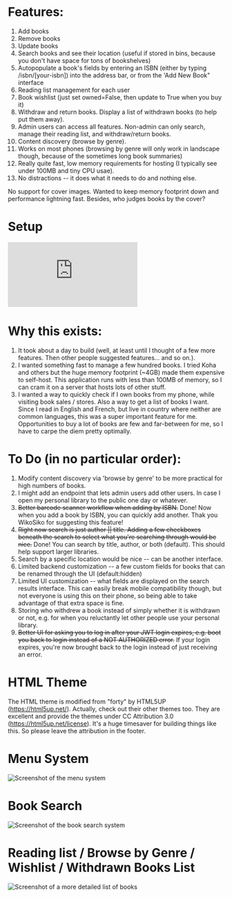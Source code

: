# Features:

1. Add books
2. Remove books
3. Update books
4. Search books and see their location (useful if stored in bins, because you don't have space for tons of bookshelves)
5. Autopopulate a book's fields by entering an ISBN (either by typing /isbn/[your-isbn]) into the address bar, or from the 'Add New Book" interface
6. Reading list management for each user
7. Book wishlist (just set owned=False, then update to True when you buy it)
8. Withdraw and return books. Display a list of withdrawn books (to help put them away).
9. Admin users can access all features. Non-admin can only search, manage their reading list, and withdraw/return books.
10. Content discovery (browse by genre).
11. Works on most phones (browsing by genre will only work in landscape though, because of the sometimes long book summaries)
12. Really quite fast, low memory requirements for hosting (I typically see under 100MB and tiny CPU usae).
13. No distractions -- it does what it needs to do and nothing else.

No support for cover images. Wanted to keep memory footprint down and performance lightning fast. Besides, who judges books by the cover?

# Setup

![Setup has moved to it's own file to keep things organized](https://github.com/seanboyce/ubiblio/blob/main/SETUP.md)

# Why this exists:

1. It took about a day to build (well, at least until I thought of a few more features. Then other people suggested features... and so on.).
2. I wanted something fast to manage a few hundred books. I tried Koha and others but the huge memory footprint (~4GB) made them expensive to self-host. This application runs with less than 100MB of memory, so I can cram it on a server that hosts lots of other stuff.
3. I wanted a way to quickly check if I own books from my phone, while visiting book sales / stores. Also a way to get a list of books I want. Since I read in English and French, but live in country where neither are common languages, this was a super important feature for me. Opportunities to buy a lot of books are few and far-between for me, so I have to carpe the diem pretty optimally.


# To Do (in no particular order):

1. Modify content discovery via 'browse by genre' to be more practical for high numbers of books.
2. I might add an endpoint that lets admin users add other users. In case I open my personal library to the public one day or whatever.
3. ~~Better barcode scanner workflow when adding by ISBN.~~ Done! Now when you add a book by ISBN, you can quickly add another. Thak you WikoSiko for suggesting this feature!
4. ~~Right now search is just author || title. Adding a few checkboxes beneath the search to select what you're searching through would be nice.~~ Done! You can search by title, author, or both (default). This should help support larger libraries.
5. Search by a specific location would be nice -- can be another interface.
6. Limited backend customization -- a few custom fields for books that can be renamed through the UI (default:hidden)
7. Limited UI customization -- what fields are displayed on the search results interface. This can easily break mobile compatibility though, but not everyone is using this on their phone, so being able to take advantage of that extra space is fine.
8. Storing who withdrew a book instead of simply whether it is withdrawn or not, e.g. for when you reluctantly let other people use your personal library.
9. ~~Better UI for asking you to log in after your JWT login expires, e.g. boot you back to login instead of a NOT AUTHORIZED error.~~ If your login expires, you're now brought back to the login instead of just receiving an error.


# HTML Theme
The HTML theme is modified from "forty" by HTML5UP (https://html5up.net/). Actually, check out their other themes too. They are excellent and provide the themes under CC Attribution 3.0 (https://html5up.net/license). It's a huge timesaver for building things like this. So please leave the attribution in the footer.

# Menu System
![Screenshot of the menu system](https://github.com/seanboyce/ubiblio/blob/main/ubiblio_menu.png)

# Book Search
![Screenshot of the book search system](https://github.com/seanboyce/ubiblio/blob/main/ubiblio_search.png)

# Reading list / Browse by Genre / Wishlist / Withdrawn Books List
![Screenshot of a more detailed list of books](https://github.com/seanboyce/ubiblio/blob/main/ubiblio_readling_list.png)
